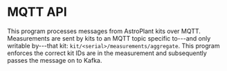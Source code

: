 # MQTT API
This program processes messages from AstroPlant kits over MQTT.
Measurements are sent by kits to an MQTT topic specific to---and only writable by---that kit: `kit/<serial>/measurements/aggregate`.
This program enforces the correct kit IDs are in the measurement and subsequently passes the message on to Kafka.
